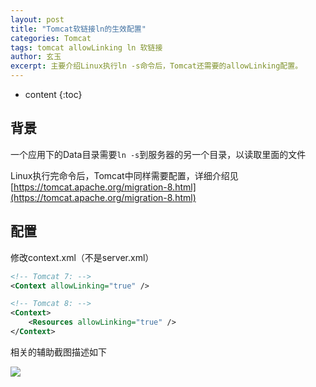 ```yaml
---
layout: post
title: "Tomcat软链接ln的生效配置"
categories: Tomcat
tags: tomcat allowLinking ln 软链接
author: 玄玉
excerpt: 主要介绍Linux执行ln -s命令后，Tomcat还需要的allowLinking配置。
---
```


* content
{:toc}


## 背景

一个应用下的Data目录需要`ln -s`到服务器的另一个目录，以读取里面的文件

Linux执行完命令后，Tomcat中同样需要配置，详细介绍见[https://tomcat.apache.org/migration-8.html](https://tomcat.apache.org/migration-8.html)

## 配置

修改context.xml（不是server.xml）

```xml
<!-- Tomcat 7: -->
<Context allowLinking="true" />

<!-- Tomcat 8: -->
<Context>
    <Resources allowLinking="true" />
</Context>
```

相关的辅助截图描述如下

![](https://ae01.alicdn.com/kf/H2c1d795f0cf04a20a0ced605fa027352L.png)